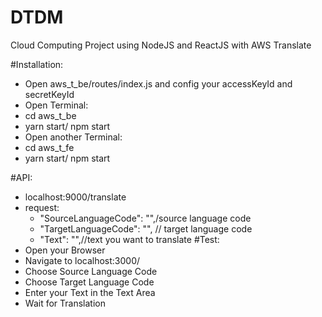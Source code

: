# DTDM
Cloud Computing Project using NodeJS and ReactJS with AWS Translate 


#Installation: 
- Open aws_t_be/routes/index.js and config your accessKeyId and secretKeyId
- Open Terminal:
 - cd aws_t_be
 - yarn start/ npm start
- Open another Terminal:
 - cd aws_t_fe
 - yarn start/ npm start

#API:
- localhost:9000/translate
- request:     
  + "SourceLanguageCode": "",/source language code 
  + "TargetLanguageCode": "", // target language code
  + "Text": "",//text you want to translate
#Test: 
- Open your Browser
- Navigate to localhost:3000/
- Choose Source Language Code
- Choose Target Language Code
- Enter your Text in the Text Area
- Wait for Translation 
